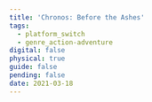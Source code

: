```yaml
---
title: 'Chronos: Before the Ashes'
tags:
  - platform_switch
  - genre_action-adventure
digital: false
physical: true
guide: false
pending: false
date: 2021-03-18
---
```

